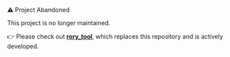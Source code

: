 ⚠️ Project Abandoned

This project is no longer maintained.

👉 Please check out [**rory_tool**](https://github.com/Rory-Mercury-91/rory_tool), which replaces this repository and is actively developed.
